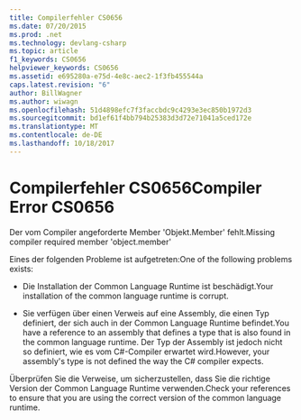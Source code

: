 ```yaml
---
title: Compilerfehler CS0656
ms.date: 07/20/2015
ms.prod: .net
ms.technology: devlang-csharp
ms.topic: article
f1_keywords: CS0656
helpviewer_keywords: CS0656
ms.assetid: e695280a-e75d-4e8c-aec2-1f3fb455544a
caps.latest.revision: "6"
author: BillWagner
ms.author: wiwagn
ms.openlocfilehash: 51d4898efc7f3faccbdc9c4293e3ec850b1972d3
ms.sourcegitcommit: bd1ef61f4bb794b25383d3d72e71041a5ced172e
ms.translationtype: MT
ms.contentlocale: de-DE
ms.lasthandoff: 10/18/2017
---
```

# <a name="compiler-error-cs0656"></a><span data-ttu-id="51778-102">Compilerfehler CS0656</span><span class="sxs-lookup"><span data-stu-id="51778-102">Compiler Error CS0656</span></span>
<span data-ttu-id="51778-103">Der vom Compiler angeforderte Member 'Objekt.Member' fehlt.</span><span class="sxs-lookup"><span data-stu-id="51778-103">Missing compiler required member 'object.member'</span></span>  
  
 <span data-ttu-id="51778-104">Eines der folgenden Probleme ist aufgetreten:</span><span class="sxs-lookup"><span data-stu-id="51778-104">One of the following problems exists:</span></span>  
  
-   <span data-ttu-id="51778-105">Die Installation der Common Language Runtime ist beschädigt.</span><span class="sxs-lookup"><span data-stu-id="51778-105">Your installation of the common language runtime is corrupt.</span></span>  
  
-   <span data-ttu-id="51778-106">Sie verfügen über einen Verweis auf eine Assembly, die einen Typ definiert, der sich auch in der Common Language Runtime befindet.</span><span class="sxs-lookup"><span data-stu-id="51778-106">You have a reference to an assembly that defines a type that is also found in the common language runtime.</span></span> <span data-ttu-id="51778-107">Der Typ der Assembly ist jedoch nicht so definiert, wie es vom C#-Compiler erwartet wird.</span><span class="sxs-lookup"><span data-stu-id="51778-107">However, your assembly's type is not defined the way the C# compiler expects.</span></span>  
  
 <span data-ttu-id="51778-108">Überprüfen Sie die Verweise, um sicherzustellen, dass Sie die richtige Version der Common Language Runtime verwenden.</span><span class="sxs-lookup"><span data-stu-id="51778-108">Check your references to ensure that you are using the correct version of the common language runtime.</span></span>
